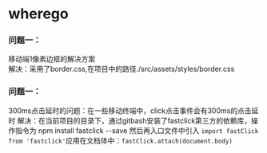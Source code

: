 # wherego

### 问题一：  
移动端1像素边框的解决方案  
解决：采用了border.css,在项目中的路径./src/assets/styles/border.css
### 问题一：  
300ms点击延时的问题：在一些移动终端中，click点击事件会有300ms的点击延时
解决：在当前项目的目录下，通过gitbash安装了fastclick第三方的依赖库，操作指令为 npm install fastclick --save
然后再入口文件中引入 `import fastClick from 'fastclick'`应用在文档体中：`fastClick.attach(document.body)`
